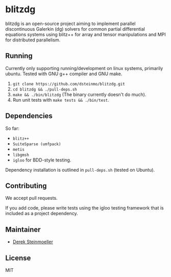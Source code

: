 # blitzdg

blitzdg is an open-source project aiming to implement parallel discontinuous Galerkin (dg) solvers for common partial differential equations systems using blitz++ for array and tensor manipulations and MPI for distributed parallelism.

## Running

Currently only supporting running/development on linux systems, primarily ubuntu. Tested with GNU g++ compiler and GNU make.

1. `git clone https://github.com/dsteinmo/blitzdg.git`
2. `cd blitzdg && ./pull-deps.sh`
3.  `make && ./bin/blitzdg` (The binary currently doesn't do much).
4. Run unit tests with `make tests && ./bin/test`.

## Dependencies

So far: 

* `blitz++`
* `SuiteSparse (umfpack)`
* `metis`
* `libgmsh`
* `igloo` for BDD-style testing.

Dependency installation is outlined in `pull-deps.sh` (tested on Ubuntu).

## Contributing

We accept pull requests. 

If you add code, please write tests using the igloo testing framework that is included as a project dependency.

## Maintainer

* [Derek Steinmoeller](https://github.com/dsteinmo)

## License

MIT